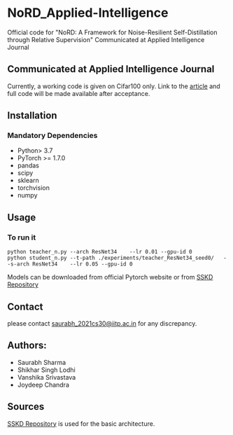# NoRD_Applied-Intelligence
Official code for "NoRD: A Framework for Noise-Resilient Self-Distillation through Relative Supervision" Communicated at Applied Intelligence Journal

## Communicated at Applied Intelligence Journal
Currently, a working code is given on Cifar100 only. Link to the [article]() and full code will be made available after acceptance.

## Installation
### Mandatory Dependencies
* Python> 3.7
* PyTorch >= 1.7.0
* pandas
* scipy
* sklearn
* torchvision
* numpy



## Usage


### To run it
```shell script
python teacher_n.py --arch ResNet34    --lr 0.01 --gpu-id 0
python student_n.py --t-path ./experiments/teacher_ResNet34_seed0/   --s-arch ResNet34    --lr 0.05 --gpu-id 0
```
Models can be downloaded from official Pytorch website or from [SSKD Repository](https://github.com/xuguodong03/SSKD)


## Contact

please contact saurabh_2021cs30@iitp.ac.in for any discrepancy.


## Authors:

* Saurabh Sharma
* Shikhar Singh Lodhi
* Vanshika Srivastava
* Joydeep Chandra

## Sources
[SSKD Repository](https://github.com/xuguodong03/SSKD) is used for the basic architecture.

